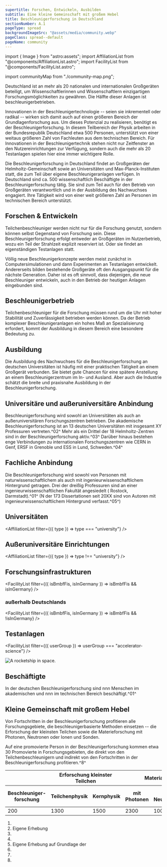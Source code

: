 ```yaml
---
supertitle: Forschen, Entwickeln, Ausbilden
subtitle: Eine kleine Gemeinschaft mit großem Hebel
title: Beschleunigerforschung in Deutschland
sectionNumber: A.1
pageType: spread
backgroundImageSrc: "@assets/media/community.webp"
pageClass: spread--default
pageName: community
---
```


import { Image } from "astro:assets";
import AffiliationList from "@components/AffiliationList.astro";
import FacilityList from "@components/FacilityList.astro";

import communityMap from "./community-map.png";

<div class="spread--left spread-area--intro">

Deutschland ist an mehr als 20 nationalen und internationalen Großgeräten beteiligt, um Wissenschaftlerinnen und Wissenschaftlern einzigartigen Forschungsmöglichkeiten zu gewähren. Die Hälfte dieser Anlagen ist beschleunigerbetrieben.

Innovationen in der Beschleunigertechnologie -- seien sie inkrementell oder radikal -- wirken sich damit auch auf einen größeren Bereich der Grundlagenforschung aus. Um dieses Potenzial zu realisieren, benötigt es der Beschleunigerforschung. In diesem Teilbereich der Physik arbeiten in der Bundesrepublik Deutschland etwa 500 Personen, unterstützt von einer weitaus größeren Zahl von Fachleuten aus dem technischen Bereich. Für Innovationen in der Beschleunigertechnik stehen nicht nur Zeitfenster an den Nutzereinrichtungen zur Verfügung, sondern auch die mehr als 20 Testanlagen spielen hier eine immer wichtigere Rolle.

Die Beschleunigerforschung in Deutschland findet an Großgeräten der Helmholtz-Gemeinschaft sowie an Universitäten und Max-Planck-Instituten statt, die zum Teil über eigene Beschleunigeranlagen verfügen.
In Deutschland sind ca. 500 wissenschaftlich Beschäftigte in der Beschleunigerforschung tätig. Sie sind zum Teil auch für den Betrieb von Großgeräten verantwortlich und in der Ausbildung des Nachwuchses engagiert. Ihre Tätigkeit wird von einer weit größeren Zahl an Personen im technischen Bereich unterstützt.

</div>

<div class="spread--left spread-area--c-3 spread-area--small">

## Forschen & Entwickeln

Teilchenbeschleuniger werden nicht nur für die Forschung genutzt, sondern können selbst Gegenstand von Forschung sein. Diese Beschleunigerforschung erfolgt entweder an Großgeräten im Nutzerbetrieb, wozu ein Teil der Strahlzeit explizit reserviert ist. Oder sie findet an eigenständigen Testanlagen statt.

Völlig neue Beschleunigerkonzepte werden meist zunächst in Computersimulationen und dann Experimenten an Testanlagen entwickelt. Andererseits bilden bestehende Großgeräte oft den Ausgangspunkt für die nächste Generation. Daher ist es oft sinnvoll, dass diejenigen, die neue Beschleuniger entwickeln, auch in den Betrieb der heutigen Anlagen eingebunden sind.

## Beschleunigerbetrieb

Teilchenbeschleuniger für die Forschung müssen rund um die Uhr mit hoher Stabilität und Zuverlässigkeit betrieben werden können. Da der Betrieb komplexer Beschleunigeranlagen ein hohes Maß an Spezialisierung erfordert, kommt der Ausbildung in diesem Bereich eine besondere Bedeutung zu.

## Ausbildung

Die Ausbildung des Nachwuchses für die Beschleunigerforschung an deutschen Universitäten ist häufig mit einer praktischen Tätigkeit an einem Großgerät verbunden. Sie bietet gute Chancen für eine spätere Anstellung an einem Beschleunigerzentrum im In- und Ausland. Aber auch die Industrie schätzt die breite und praxisnahe Ausbildung in der Beschleunigerforschung.

</div>

<div class="spread--right spread-area--community-2 spread-area--small">

## Universitäre und außeruniversitäre Anbindung

Beschleunigerforschung wird sowohl an Universitäten als auch an außeruniversitären Forschungszentren betrieben. Die
akademische Beschleunigerforschung ist an 13 deutschen Universitäten mit insgesamt XY Professuren vertreten.^02^ Mehr
als ein Drittel der 18 Helmholtz-Zentren sind in der Beschleunigerforschung aktiv.^03^ Darüber hinaus bestehen enge
Verbindungen zu internationalen Forschungszentren wie CERN in Genf, ERSF in Grenoble und ESS in Lund, Schweden.^04^

</div>

<div class="spread--right spread-area--community-3 spread-area--small">

## Fachliche Anbindung

Die Beschleunigerforschung wird sowohl von Personen mit naturwissenschaftlichem als auch mit ingenieurwissenschaftlichem Hintergrund getragen. Drei der dreißig Professuren sind an einer ingenieurwissenschaftlichen Fakultät angesiedelt ( Rostock, Darmstadt).^01^ (N der 173 Dissertationen seit 20XX sind von Autoren mit ingenieurwissenschaftlichem
Hintergrund verfasst.^05^)

</div>

<div class="spread--right spread-area--university spread-area--small">

## Universitäten

<AffiliationList filter={({ type }) => type === "university"} />

</div>

<div class="spread--right spread-area--non-university spread-area--small">

## Außeruniversitäre Einrichtungen

<AffiliationList filter={({ type }) => type !== "university"} />

</div>

<div class="spread--right spread-area--nutzeranlagen spread-area--small">

## Forschungs&shy;infrastrukturen

<FacilityList
  filter={({ isBmbfFis, isInGermany }) => isBmbfFis && isInGermany}
/>

### außerhalb Deutschlands

<FacilityList
  filter={({ isBmbfFis, isInGermany }) => isBmbfFis && !isInGermany}
/>

</div>

<div class="spread--right spread-area--testanlagen spread-area--small">

## Testanlagen

<FacilityList filter={({ userGroup }) => userGroup === "accelerator-science"} />

</div>

<div class="spread--right spread-area--community-map spread-area--small">

<Image class="md" src={communityMap} alt="A rocketship in space." />

</div>

<div class="spread--right spread-area--community-5 spread-area--small">

## Beschäftigte

In der deutschen Beschleunigerforschung sind nnn Menschen im akademischen und nnn im technischen Bereich
beschäftigt.^01^

</div>

<div class="spread--right spread-area--community-6 spread-area--small">

## Kleine Gemeinschaft mit großem Hebel

Von Fortschritten in der Beschleunigerforschung profitieren alle Forschungsgebiete, die beschleunigerbasierte Methoden einsetzen -- die Erforschung der kleinsten Teilchen sowie die Materieforschung mit Photonen, Neutronen oder Ionen und Sonden.

Auf eine promovierte Person in der Beschleunigerforschung kommen etwa 30 Promovierte in Forschungsgebieten, die direkt von den Teilchenbeschleunigern und indirekt von den Fortschritten in der Beschleunigerforschung profitieren.^8^

</div>

<div class="spread--right spread-area--community-table">

<table>
  <thead>
    <tr>
      <th class="md" colspan="2"></th>
      <th class="md" colspan="4">
        <div>Erforschung kleinster Teilchen</div>
      </th>
      <th class="md" colspan="6">
        <div>Materialforschung</div>
      </th>
    </tr>
    <tr>
      <th class="md" colspan="2">
        <div>Beschleuniger-forschung</div>
      </th>
      <th class="md" colspan="2">
        <div>Teilchenphysik</div>
      </th>
      <th class="md" colspan="2">
        <div>Kernphysik</div>
      </th>
      <th class="md" colspan="2">
        <div>mit Photonen</div>
      </th>
      <th class="md" colspan="2">
        <div>mit Neutronen</div>
      </th>
      <th class="md" colspan="2">
        <div>mit nuklearen Sonden </div>
      </th>
    </tr>
  </thead>
  <tbody>
    <tr>
      <td class="md" colspan="2">
        <div>200</div>
      </td>
      <td class="md" colspan="2">
        <div>1300</div>
      </td>
      <td class="md" colspan="2">
        <div>1500</div>
      </td>
      <td class="md" colspan="2">
        <div>2300</div>
      </td>
      <td class="md" colspan="2">
        <div>1000</div>
      </td>
      <td class="md" colspan="2">
        <div>100</div>
      </td>
    </tr>
  </tbody>
</table>

</div>

<div class="spread--left spread-area--references spread-area--small">

1. <bib-ref cite-key="kfb__2022__mitgliederbefragung" />
2. Eigene Erhebung
3. <bib-ref cite-key="dosch__2019__overview" ></bib-ref>
4. <bib-ref cite-key="komiteefurbeschleunigerphysik__2014__satzung" />
5. Eigene Erhebung auf Grundlage der <bib-ref cite-key="kfb__2022__dissertationsdatenbank" />
6. <bib-ref
     cite-key="statistischesbundesamt__2020__statistik"
     locator="Seite 36"
   />
7. <bib-ref
     cite-key="statistischesbundesamt__2020__personal"
     locator="Seite 288"
   />
8. <bib-ref cite-key="erdman__2019__challenges" />

</div>
